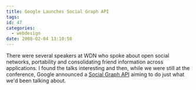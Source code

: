 ```yaml
---
title: Google Launches Social Graph API
tags:
id: 47
categories:
  - webdesign
date: 2008-02-04 13:10:58
---
```


There were several speakers at WDN who spoke about open social networks, portability and consolidating friend information across applications.  I found the talks interesting and then, while we were still at the conference, Google announced a [Social Graph API](http://code.google.com/apis/socialgraph/) aiming to do just what we'd been talking about.
